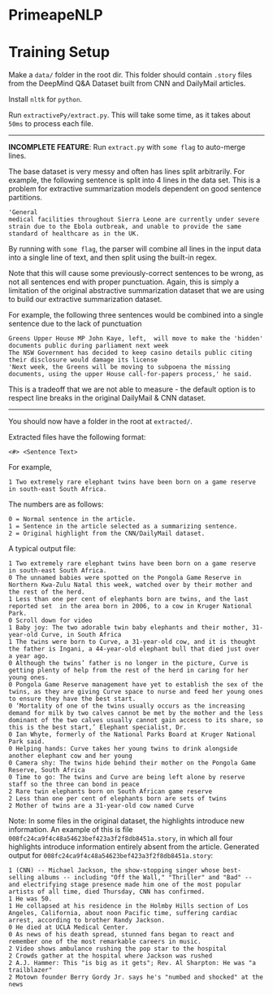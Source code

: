 # PrimeapeNLP

# Training Setup

Make a `data/` folder in the root dir. This folder should contain `.story` files from the DeepMind Q&A Dataset built from CNN and DailyMail articles.

Install `nltk` for `python`.

Run `extractivePy/extract.py`. This will take some time, as it takes about `50ms` to process each file.

-----

**INCOMPLETE FEATURE**: Run `extract.py` with `some flag` to auto-merge lines. 

The base dataset is very messy and often has lines split arbitrarily. For example, the following sentence is split into 4 lines in the data set. This is a problem for extractive summarization models dependent on good sentence partitions.

```
'General
medical facilities throughout Sierra Leone are currently under severe
strain due to the Ebola outbreak, and unable to provide the same
standard of healthcare as in the UK.
```

By running with `some flag`, the parser will combine all lines in the input data into a single line of text, and then split using the built-in regex.

Note that this will cause some previously-correct sentences to be wrong, as not all sentences end with proper punctuation. Again, this is simply a limitation of the original abstractive summarization dataset that we are using to build our extractive summarization dataset.

For example, the following three sentences would be combined into a single sentence due to the lack of punctuation

```
Greens Upper House MP John Kaye, left,  will move to make the 'hidden' documents public during parliament next week
The NSW Government has decided to keep casino details public citing their disclosure would damage its license 
'Next week, the Greens will be moving to subpoena the missing documents, using the upper House call-for-papers process,' he said.
```

This is a tradeoff that we are not able to measure - the default option is to respect line breaks in the original DailyMail & CNN dataset.

-----

You should now have a folder in the root at `extracted/`.

Extracted files have the following format:

`<#> <Sentence Text>`

For example,

`1 Two extremely rare elephant twins have been born on a game reserve in south-east South Africa.`

The numbers are as follows:

```
0 = Normal sentence in the article.
1 = Sentence in the article selected as a summarizing sentence.
2 = Original highlight from the CNN/DailyMail dataset.
```

A typical output file:

```
1 Two extremely rare elephant twins have been born on a game reserve in south-east South Africa.
0 The unnamed babies were spotted on the Pongola Game Reserve in Northern Kwa-Zulu Natal this week, watched over by their mother and the rest of the herd.
1 Less than one per cent of elephants born are twins, and the last reported set  in the area born in 2006, to a cow in Kruger National Park.
0 Scroll down for video
1 Baby joy: The two adorable twin baby elephants and their mother, 31-year-old Curve, in South Africa
1 The twins were born to Curve, a 31-year-old cow, and it is thought the father is Ingani, a 44-year-old elephant bull that died just over a year ago.
0 Although the twins’ father is no longer in the picture, Curve is getting plenty of help from the rest of the herd in caring for her young ones.
0 Pongola Game Reserve management have yet to establish the sex of the twins, as they are giving Curve space to nurse and feed her young ones to ensure they have the best start.
0 ‘Mortality of one of the twins usually occurs as the increasing demand for milk by two calves cannot be met by the mother and the less dominant of the two calves usually cannot gain access to its share, so this is the best start,’ Elephant specialist, Dr.
0 Ian Whyte, formerly of the National Parks Board at Kruger National Park said.
0 Helping hands: Curve takes her young twins to drink alongside another elephant cow and her young
0 Camera shy: The twins hide behind their mother on the Pongola Game Reserve, South Africa
0 Time to go: The twins and Curve are being left alone by reserve staff so the three can bond in peace
2 Rare twin elephants born on South African game reserve
2 Less than one per cent of elephants born are sets of twins
2 Mother of twins are a 31-year-old cow named Curve
```

Note: In some files in the original dataset, the highlights introduce new information. An example of this is file `008fc24ca9f4c48a54623bef423a3f2f8db8451a.story`, in which all four highlights introduce information entirely absent from the article. Generated output for `008fc24ca9f4c48a54623bef423a3f2f8db8451a.story`:

```
1 (CNN) -- Michael Jackson, the show-stopping singer whose best-selling albums -- including "Off the Wall," "Thriller" and "Bad" -- and electrifying stage presence made him one of the most popular artists of all time, died Thursday, CNN has confirmed.
1 He was 50.
1 He collapsed at his residence in the Holmby Hills section of Los Angeles, California, about noon Pacific time, suffering cardiac arrest, according to brother Randy Jackson.
0 He died at UCLA Medical Center.
0 As news of his death spread, stunned fans began to react and remember one of the most remarkable careers in music.
2 Video shows ambulance rushing the pop star to the hospital
2 Crowds gather at the hospital where Jackson was rushed
2 A.J. Hammer: This "is big as it gets"; Rev. Al Sharpton: He was "a trailblazer"
2 Motown founder Berry Gordy Jr. says he's "numbed and shocked" at the news
```

